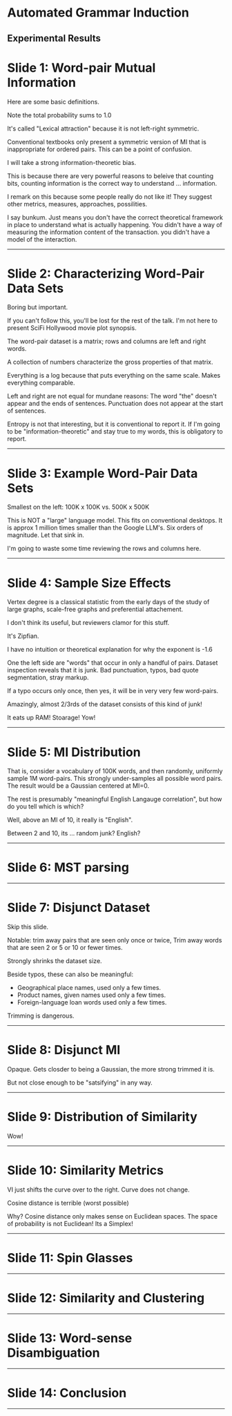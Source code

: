 # Automated Grammar Induction
## Experimental Results

# Slide 1: Word-pair Mutual Information

Here are some basic definitions.

Note the total probability sums to 1.0

It's called "Lexical attraction" because it is not left-right symmetric.

Conventional textbooks only present a symmetric version of MI that is
inappropriate for ordered pairs.  This can be a point of confusion.

I will take a strong information-theoretic bias.

This is because there are very powerful reasons to beleive that counting
bits, counting information is the correct way to understand ...
information.

I remark on this because some people really do not like it! They suggest
other metrics, measures, approaches, possilities.

I say bunkum.  Just means you don't have the correct theoretical
framework in place to understand what is actually happening.
You didn't have a way of measuring the information content of the
transaction. you didn't have a model of the interaction.

------------

# Slide 2: Characterizing Word-Pair Data Sets

Boring but important.

If you can't follow this, you'll be lost for the rest of the talk.
I'm not here to present SciFi Hollywood movie plot synopsis.

The word-pair dataset is a matrix; rows and columns are left and right
words.

A collection of numbers characterize the gross properties of that
matrix.

Everything is a log because that puts everything on the same scale.
Makes everything comparable.

Left and right are not equal for mundane reasons:
The word "the" doesn't appear and the ends of sentences.
Punctuation does not appear at the start of sentences.

Entropy is not that interesting, but it is conventional to report it.
If I'm going to be "information-theoretic" and stay true to my words,
this is obligatory to report.

------------

# Slide 3: Example Word-Pair Data Sets

Smallest on the left: 100K x 100K  vs. 500K x 500K

This is NOT a "large" language model. This fits on conventional
desktops. It is approx 1 million times smaller than the Google LLM's.
Six orders of magnitude. Let that sink in.


I'm going to waste some time reviewing the rows and columns here.

------------

# Slide 4: Sample Size Effects

Vertex degree is a classical statistic from the early days of the study
of large graphs, scale-free graphs and preferential attachement. 

I don't think its useful, but reviewers clamor for this stuff.

It's Zipfian.

I have no intuition or theoretical explanation for why the exponent is -1.6

One the left side are "words" that occur in only a handful of pairs.
Dataset inspection reveals that it is junk.
Bad punctuation, typos, bad quote segmentation, stray markup.

If a typo occurs only once, then yes, it will be in very very few
word-pairs.

Amazingly, almost 2/3rds of the dataset consists of this kind of junk!

It eats up RAM! Stoarage! Yow!

------------

# Slide 5: MI Distribution

That is, consider a vocabulary of 100K words, and then randomly,
uniformly sample 1M word-pairs.  This strongly under-samples all
possible word pairs. The result would be a Gaussian centered at MI=0.

The rest is presumably "meaningful English Langauge correlation",
but how do you tell which is which?

Well, above an MI of 10, it really is "English".

Between 2 and 10, its ... random junk? English?

------------

# Slide 6: MST parsing

------------

# Slide 7: Disjunct Dataset

Skip this slide.

Notable: trim away pairs that are seen only once or twice,
Trim away words that are seen 2 or 5 or 10 or fewer times.

Strongly shrinks the dataset size.

Beside typos, these can also be meaningful:
* Geographical place names, used only a few times.
* Product names, given names used only a few times.
* Foreign-language loan words used only a few times.

Trimming is dangerous.

------------

# Slide 8: Disjunct MI

Opaque.
Gets closder to being a Gaussian, the more strong trimmed it is.

But not close enough to be "satsifying" in any way.

------------

# Slide 9: Distribution of Similarity

Wow!

------------

# Slide 10: Similarity Metrics

VI just shifts the curve over to the right. Curve does not change.

Cosine distance is terrible (worst possible)

Why? Cosine distance only makes sense on Euclidean spaces.
The space of probability is not Euclidean!  Its a Simplex!

------------

# Slide 11: Spin Glasses

------------

# Slide 12: Similarity and Clustering

------------

# Slide 13: Word-sense Disambiguation

------------

# Slide 14: Conclusion

------------
